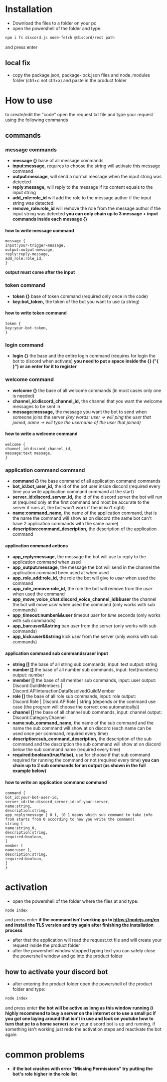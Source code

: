 # Installation
+ Download the files to a folder on your pc
+ open the powershell of the folder and type:
```bash
npm i fs discord.js node-fetch @discord/rest path
```
and press enter

## local fix
+ copy the package.json, package-lock.json files and node_modules folder (ctrl+c not ctrl+x) and paste in the product folder

# How to use
to create/edit the "code" open the request.txt file and type your request using the following commands

## commands

### message commands
+ **message {}** base of all message commands
+ **input:message,** requires to choose the string will activate this message command
+ **output:message,** will send a normal message when the input string was detected
+ **reply:message,** will reply to the message if its content equals to the input string
+ **add_role:role_id** will add the role to the message author if the input string was detected
+ **remove_role:role_id** will remove the role from the message author if the input string was detected
**you can only chain up to 3 message + input commands inside each message {}**

#### how to write message command
```
message {
input:your-trigger-message,
output:output-message,
reply:reply-message,
add_role:role_id,
}
```

**output must come after the input**

### token command
+ **token {}** base of token command (required only once in the code)
+ **key:bot_token,** the token of the bot you want to use (a string)

#### how to write token command
```
token {
key:your-bot-token,
}
```

### login command
+ **login {}** the base and the entire login command (requires for login the bot to discord when activate)
**you need to put a space inside the {} ("{ }") or an enter for it to register**

### welcome command
+ **welcome {}** the base of all welcome commands (in most cases only one is needed)
+ **channel_id:discord_channel_id,** the channel that you want the welcome messages to be sent in
+ **message:message,** the message you want the bot to send when someone joins the server *(key words: user -> will ping the user that joined, name -> will type the username of the user that joined)*

#### how to write a welcome command
```
welcome {
channel_id:discord_channel_id,
message:text message,
}
```

### application command command
+ **command {}** the base command of all application command commands
+ **bot_id:bot_user_id,** the id of the bot user inside discord (required every time you write application command command at the start)
+ **server_id:discord_server_id,** the id of the discord server the bot will run at (required only at the first command and most be accurate to the server it runs at, the bot won't work if the id isn't right)
+ **name:command_name,** the name of the application command, that is the name the command will show as on discord (the same bot can't have 2 application commands with the same name)
+ **description:command_description,** the description of the application command

#### application command actions
+ **app_reply:message,** the message the bot will use to reply to the application command when used 
+ **app_output:message,** the message the bot will send in the channel the application command been used at when used
+ **app_role_add:role_id,** the role the bot will give to *user* when used the command
+ **app_role_remove:role_id,** the role the bot will remove from the *user* when used the command
+ **app_move_voice_chat:discord_voice_channel_id&&user** the channel the bot will move *user* when used the command (only works with sub commands)
+ **app_timeout:number&&user** timeout *user* for *time* seconds (only works with sub commands) 
+ **app_ban:user&&string** ban *user* from the server (only works with sub commands) 
+ **app_kick:user&&string** kick *user* from the server (only works with sub commands) 

#### application command sub commands/user input
+ **string []** the base of all string sub commands, input: text output: string
+ **number []** the base of all number sub commands, input: text(numbers) output: number
+ **member []** the base of all member sub commands, input: user output: Discord.GuildMembers | Discord.APIInteractionDataResolvedGuildMember
+ **role []** the base of all role sub commands, input: role output: Discord.Role | Discord.APIRole | string (depends or the command use case (the program will choose the correct one automatically))
+ **channel []** the base of all channel sub commands, input: channel output: Discord.CategoryChannel
+ **name:sub_command_name,** the name of the sub command and the name the sub command will show at on discord (each name can be used once per command, required every time)
+ **description:sub_command_description,** the description of the sub command and the description the sub command will show at on discord below the sub command name (required every time)
+ **required:boolean(true/false),** use for choose if that sub command required for running the command or not (required every time)
**you can chain up to 2 sub commands for an output (as shown in the full example below)**

#### how to write an application command command
```
command {
bot_id:your-bot-user-id,
server_id:the-discord_server_id-of-your-server,
name:string,
description:string,
app_reply:message | 0 1, (0 1 means which sub command to take info from starts from 0 according to how you write the command)
string [
name:string_0,
description:string,
required:boolean,
]
member [
name:user_1,
description:string,
required:boolean,
]
}
```

# activation
+ open the powershell of the folder where the files at and type:
```bash
node index
```
and press enter
**__if the command isn't working go to https://nodejs.org/en and install the TLS version and try again after finishing the installation process__**
+ after that the application will read the request.txt file and will create your request inside the product folder
+ after the powershell window stopped typing text you can safely close the powershell window and go into the product folder

## how to activate your discord bot
+ after entering the product folder open the powershell of the product folder and type:
```bash
node index
```
and press enter
**the bot will be active as long as this window running (i highly recommend to buy a server on the internet or to use a small pc if you got one laying around that isn't in use and look on youtube how to turn that pc to a home server)**
now your discord bot is up and running, if something isn't working just redo the activation steps and reactivate the bot again

# common problems
+ **__if the bot crashes with error "Missing Permissions" try putting the bot's role higher in the role list__** 
